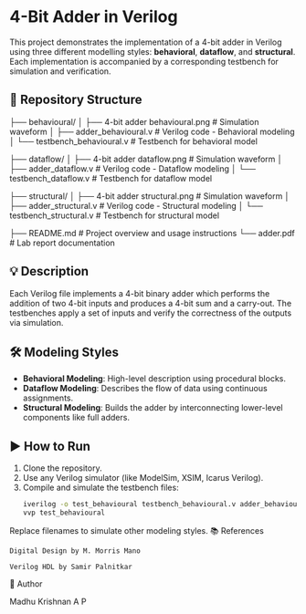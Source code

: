 # 4-Bit Adder in Verilog

This project demonstrates the implementation of a 4-bit adder in Verilog using three different modelling styles: **behavioral**, **dataflow**, and **structural**. Each implementation is accompanied by a corresponding testbench for simulation and verification.

## 📁 Repository Structure

├── behavioural/
│   ├── 4-bit adder behavioural.png         # Simulation waveform
│   ├── adder_behavioural.v                 # Verilog code - Behavioral modeling
│   └── testbench_behavioural.v             # Testbench for behavioral model

├── dataflow/
│   ├── 4-bit adder dataflow.png            # Simulation waveform
│   ├── adder_dataflow.v                    # Verilog code - Dataflow modeling
│   └── testbench_dataflow.v                # Testbench for dataflow model

├── structural/
│   ├── 4-bit adder structural.png          # Simulation waveform
│   ├── adder_structural.v                  # Verilog code - Structural modeling
│   └── testbench_structural.v              # Testbench for structural model

├── README.md                               # Project overview and usage instructions
└── adder.pdf                               # Lab report documentation


## 💡 Description

Each Verilog file implements a 4-bit binary adder which performs the addition of two 4-bit inputs and produces a 4-bit sum and a carry-out. The testbenches apply a set of inputs and verify the correctness of the outputs via simulation.

## 🛠️ Modeling Styles

- **Behavioral Modeling**: High-level description using procedural blocks.
- **Dataflow Modeling**: Describes the flow of data using continuous assignments.
- **Structural Modeling**: Builds the adder by interconnecting lower-level components like full adders.

## ▶️ How to Run

1. Clone the repository.
2. Use any Verilog simulator (like ModelSim, XSIM, Icarus Verilog).
3. Compile and simulate the testbench files:
   ```bash
   iverilog -o test_behavioural testbench_behavioural.v adder_behavioural.v
   vvp test_behavioural

Replace filenames to simulate other modeling styles.
📚 References

    Digital Design by M. Morris Mano

    Verilog HDL by Samir Palnitkar

👤 Author

Madhu Krishnan A P
